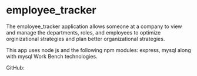 # employee_tracker

The employee_tracker application allows someone at a company to view and manage the departments, roles, and employees to optimize orginizational strategies and plan better organizational strategies.

This app uses node js and the following npm modules: express, mysql along with mysql Work Bench technologies.

GitHub: 